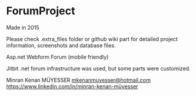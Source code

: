 # ForumProject

Made in 2015

Please check .extra_files folder or github wiki part for detailed project information, screenshots and database files.

Asp.net Webform Forum (mobile friendly)

Jitbit .net forum infrastructure was used, but some parts were customized.

Minran Kenan MÜYESSER
mkenanmuyesser@hotmail.com
https://www.linkedin.com/in/minran-kenan-müyesser